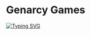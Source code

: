 # Genarcy Games

[![Typing SVG](https://readme-typing-svg.demolab.com?font=Fira+Code&pause=600&width=435&lines=Hey+its+kingman11211!;Join+the+discord+%3A+discord.gg%2FSf8P3zG68H+)](https://git.io/typing-svg)
